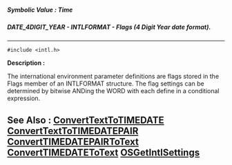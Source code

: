 ##### Symbolic Value : Time
##### DATE_4DIGIT_YEAR - INTLFORMAT - Flags (4 Digit Year date format).
---
```
#include <intl.h>
```
**Description :**

The international environment parameter definitions are flags stored in the 
Flags member of an INTLFORMAT structure. The flag settings can be determined by 
bitwise ANDing the WORD with each define in a conditional expression.

**See Also :**
[ConvertTextToTIMEDATE](/domino-c-api-docs/reference/Func/ConvertTextToTIMEDATE)
[ConvertTextToTIMEDATEPAIR](/domino-c-api-docs/reference/Func/ConvertTextToTIMEDATEPAIR)
[ConvertTIMEDATEPAIRToText](/domino-c-api-docs/reference/Func/ConvertTIMEDATEPAIRToText)
[ConvertTIMEDATEToText](/domino-c-api-docs/reference/Func/ConvertTIMEDATEToText)
[OSGetIntlSettings](/domino-c-api-docs/reference/Func/OSGetIntlSettings)
---

